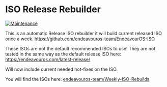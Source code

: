 # ISO Release Rebuilder

[![Maintenance](https://img.shields.io/maintenance/yes/2023.svg)]()


This is an automatic Release ISO rebuilder it will build current released ISO once a week.
https://github.com/endeavouros-team/EndeavourOS-ISO

These ISOs are not the default recommended ISOs to use! 
They are not tested in the same way as the default release ISO here:
https://endeavouros.com/latest-release/

Will now include current needed hot-fixes on the ISO.

You will find the ISOs here:
[endeavouros-team/Weekly-ISO-Rebuilds](https://endeavour.kamprad.net/weekly-iso/)

